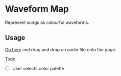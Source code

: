# Waveform Map

Represent songs as colourful waveforms.

## Usage

[Go here](http://lejeunerenard.github.io/sketch/experiments/waveform-map/) and drag and drop an audio file onto the page.

Todo:

- [ ] User selects color palette
